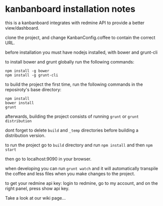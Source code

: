 # kanbanboard installation notes

this is a kanbanboard integrates with redmine API to provide a better view/dashboard.

clone the project, and change KanbanConfig.coffee to contain the correct URL.


before installation you must have nodejs installed, with bower and grunt-cli

to install bower and grunt globally run the following commands:
```
npm install -g bower
npm install -g grunt-cli
```

to build the project the first time, run the following commands in the reposiroty's base directory:
```
npm install
bower install
grunt
```

afterwards, building the project consists of running ```grunt``` or ```grunt distribution```

dont forget to delete ```build``` and ```_temp``` directories before building a distribution version.


to run the project go to ```build``` directory and run ```npm install``` and then ```npm start```


then go to localhost:9090 in your browser.


when developing you can run ```grunt watch``` and it will automatically transpile the coffee and less files when you make changes to the project.


to get your redmine api key:
login to redmine, go to my account,
and on the right panel, press show api key.


Take a look at our wiki page...

